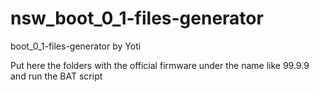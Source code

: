 # nsw_boot_0_1-files-generator
boot_0_1-files-generator by Yoti

Put here the folders with the official firmware under the name like 99.9.9 and run the BAT script